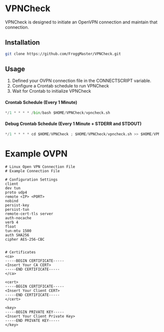 # VPNCheck

VPNCheck is designed to initiate an OpenVPN connection and maintain that connection. 

## Installation

```bash
git clone https://github.com/FroggMaster/VPNCheck.git
```

## Usage
1) Defined your OVPN connection file in the CONNECTSCRIPT variable.
2) Configure a Crontab schedule to run VPNCheck
3) Wait for Crontab to initialize VPNCheck 

#### Crontab Schedule (Every 1 Minute)
```python
*/1 * * * * /bin/bash $HOME/VPNCheck/vpncheck.sh
```
#### Debug Crontab Schedule (Every 1 Minute + STDERR and STDOUT)
```python
*/1 * * * * cd $HOME/VPNCheck ; $HOME/VPNCheck/vpncheck.sh >> $HOME/VPNCheck/cronlog.log 2>&1
```

# Example OVPN
```
# Linux Open VPN Connection File
# Example Connection File

# Configuration Settings
client
dev tun
proto udp4
remote <IP> <PORT>
nobind
persist-key
persist-tun
remote-cert-tls server
auth-nocache
verb 4
float
tun-mtu 1500
auth SHA256
cipher AES-256-CBC


# Certificates
<ca>
-----BEGIN CERTIFICATE-----
<Insert Your CA CERT>
-----END CERTIFICATE-----
</ca>

<cert>
-----BEGIN CERTIFICATE-----
<Insert Your Client CERT>
-----END CERTIFICATE-----
</cert>

<key>
-----BEGIN PRIVATE KEY-----
<Insert Your Client Private Key>
-----END PRIVATE KEY-----
</key>
```
